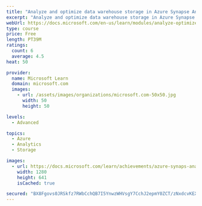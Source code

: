 ```yaml
---
title: "Analyze and optimize data warehouse storage in Azure Synapse Analytics"
excerpt: "Analyze and optimize data warehouse storage in Azure Synapse Analytics"
webUrl: https://docs.microsoft.com/en-us/learn/modules/analyze-optimize-data-warehouse-storage-azure-synapse-analytics/
type: course
price: Free
length: PT39M
ratings:
  count: 6
  average: 4.5
heat: 50

provider:
  name: Microsoft Learn
  domain: microsoft.com
  images:
    - url: /assets/images/organizations/microsoft.com-50x50.jpg
      width: 50
      height: 50

levels:
  - Advanced

topics:
  - Azure
  - Analytics
  - Storage

images:
  - url: https://docs.microsoft.com/learn/achievements/azure-synaps-analytics-optimize-data-warehouse-social.png
    width: 1280
    height: 641
    isCached: true

secured: "BX8Fgovs0JRSkfz7RWbCchQB7I5YnwzWHVsgY7CchJ2epmY0ZCT/zNxdcvKEXLOLHfYgPtWyPXxRCI4CBH6m2qrXT2h9aSANFa/NQbfXu/p36IyfrAtvgA2ZXZ+3Gi+Vt4Pxj+XLNxVFz5N6p+97fY/RFNNpauEgWUILcNCi+RyLlhR+YvAdCa/pE37EN4wZCcoT/YsbEOq9oRbUiRUiy7nwrfT/eCWMEM9YI2gJVbX8Bnsyp48oZhSdqaG/wuSFUR1702VBoIYN8tV8lGxA4j+RKNsVWIsW/Qho8cwu0BH6t2hZsasy8eqEy6biGJy/U3brNrYUOWzWKbWFVBi+uTIZBozGk8QoFbv3g7/9YfY3EFN2npZjUH1jZcJ+tZaXTEsk6X0he6NuTyhwzTI7KaeANIk3TEdW9rVZWTcDOOc=;LY1iPkDR9Klb7eXduqan7A=="
---
```


